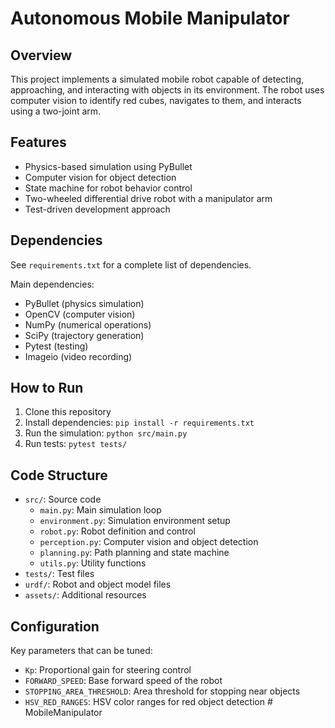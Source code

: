 # Autonomous Mobile Manipulator

## Overview
This project implements a simulated mobile robot capable of detecting, approaching, and interacting with objects in its environment. The robot uses computer vision to identify red cubes, navigates to them, and interacts using a two-joint arm.

## Features
- Physics-based simulation using PyBullet
- Computer vision for object detection
- State machine for robot behavior control
- Two-wheeled differential drive robot with a manipulator arm
- Test-driven development approach

## Dependencies
See `requirements.txt` for a complete list of dependencies.

Main dependencies:
- PyBullet (physics simulation)
- OpenCV (computer vision)
- NumPy (numerical operations)
- SciPy (trajectory generation)
- Pytest (testing)
- Imageio (video recording)

## How to Run
1. Clone this repository
2. Install dependencies: `pip install -r requirements.txt`
3. Run the simulation: `python src/main.py`
4. Run tests: `pytest tests/`

## Code Structure
- `src/`: Source code
  - `main.py`: Main simulation loop
  - `environment.py`: Simulation environment setup
  - `robot.py`: Robot definition and control
  - `perception.py`: Computer vision and object detection
  - `planning.py`: Path planning and state machine
  - `utils.py`: Utility functions
- `tests/`: Test files
- `urdf/`: Robot and object model files
- `assets/`: Additional resources

## Configuration
Key parameters that can be tuned:
- `Kp`: Proportional gain for steering control
- `FORWARD_SPEED`: Base forward speed of the robot
- `STOPPING_AREA_THRESHOLD`: Area threshold for stopping near objects
- `HSV_RED_RANGES`: HSV color ranges for red object detection # MobileManipulator
